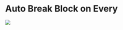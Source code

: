 # Auto Break Block on Every 

[<img src="http://oss-00001.swordsman.com.cn:6333/picture/long-ad.png"/>](https://awacode.top/lyxy)
